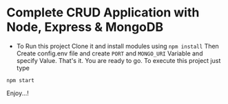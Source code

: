 # Complete CRUD Application with Node, Express & MongoDB

- To Run this project Clone it and install modules using
`npm install`
Then Create config.env file and create `PORT` and `MONGO_URI` Variable and specify Value.
That's it. You are ready to go. To execute this project just type

`npm start`

Enjoy...!
